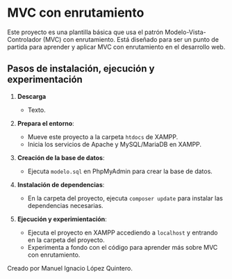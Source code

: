 # MVC con enrutamiento

Este proyecto es una plantilla básica que usa el patrón Modelo-Vista-Controlador (MVC) con enrutamiento. Está diseñado para ser un punto de partida para aprender y aplicar MVC con enrutamiento en el desarrollo web.

## Pasos de instalación, ejecución y experimentación

1. **Descarga**
    *  Texto.

2. **Prepara el entorno**:
    * Mueve este proyecto a la carpeta `htdocs` de XAMPP.
    * Inicia los servicios de Apache y MySQL/MariaDB en XAMPP.

3. **Creación de la base de datos**:
    * Ejecuta `modelo.sql` en PhpMyAdmin para crear la base de datos.

4. **Instalación de dependencias**:
    * En la carpeta del proyecto, ejecuta `composer update` para instalar las dependencias necesarias.

5. **Ejecución y experimientación**:
    * Ejecuta el proyecto en XAMPP accediendo a `localhost` y entrando en la carpeta del proyecto.
    * Experimenta a fondo con el código para aprender más sobre MVC con enrutamiento.

Creado por Manuel Ignacio López Quintero.
